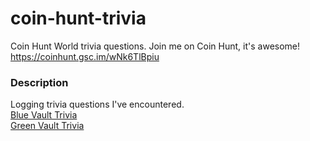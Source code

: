 # coin-hunt-trivia
Coin Hunt World trivia questions. Join me on Coin Hunt, it's awesome! https://coinhunt.gsc.im/wNk6TlBpiu

### Description
Logging trivia questions I've encountered.  
[Blue Vault Trivia](blue_vault.md)  
[Green Vault Trivia](green_vault.md)
